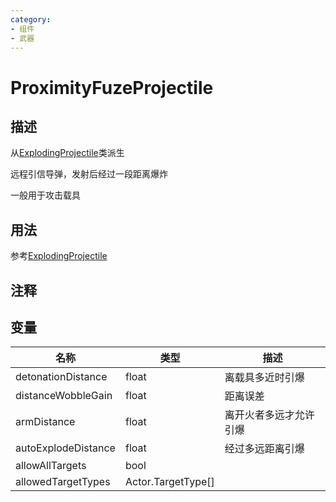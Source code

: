```yaml
---
category: 
- 组件
- 武器
---
```

# ProximityFuzeProjectile
## 描述
从[ExplodingProjectile](./ExplodingProjectile.md)类派生

远程引信导弹，发射后经过一段距离爆炸

一般用于攻击载具
## 用法

参考[ExplodingProjectile](./ExplodingProjectile.md)

## 注释

## 变量
| 名称 | 类型 | 描述 |
| ----------- | ----------- | ----------- |
| detonationDistance  | float | 离载具多近时引爆 |  
| distanceWobbleGain  | float | 距离误差 |  
| armDistance  | float | 离开火者多远才允许引爆 |  
| autoExplodeDistance  | float | 经过多远距离引爆 |  
| allowAllTargets  | bool |  |  
| allowedTargetTypes | Actor.TargetType[] |  |  
